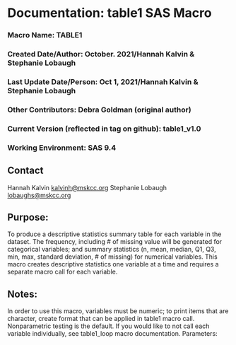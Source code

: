# Documentation: table1 SAS Macro
### Macro Name: TABLE1 
### Created Date/Author: October. 2021/Hannah Kalvin & Stephanie Lobaugh 
### Last Update Date/Person: Oct 1, 2021/Hannah Kalvin & Stephanie Lobaugh 
### Other Contributors: Debra Goldman (original author)
### Current Version (reflected in tag on github): table1_v1.0
### Working Environment: SAS 9.4 


## Contact 
Hannah Kalvin kalvinh@mskcc.org 
Stephanie Lobaugh lobaughs@mskcc.org 


## Purpose: 
To produce a descriptive statistics summary table for each variable in the dataset. The frequency, including # of missing value will be generated for categorical variables; and summary statistics (n, mean, median, Q1, Q3, min, max, standard deviation, # of missing) for numerical variables.  This macro creates descriptive statistics one variable at a time and requires a separate macro call for each variable.


## Notes: 
In order to use this macro, variables must be numeric; to print items that are character, create format that can be applied in table1 macro call. Nonparametric testing is the default. If you would like to not call each variable individually, see table1_loop macro documentation.
Parameters:
